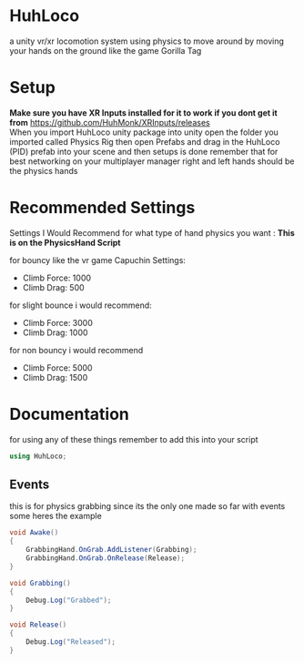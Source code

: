 # HuhLoco
a unity vr/xr locomotion system using physics to move around by moving your hands on the ground like the game Gorilla Tag


# Setup
**Make sure you have XR Inputs installed for it to work if you dont get it from** https://github.com/HuhMonk/XRInputs/releases                   
When you import HuhLoco unity package into unity open the folder you imported called Physics Rig
then open Prefabs and drag in the HuhLoco (PID) prefab into your scene and then setups is done
remember that for best networking on your multiplayer manager right and left hands should be the physics hands

# Recommended Settings
Settings I Would Recommend for what type of hand physics you want : **This is on the PhysicsHand Script**

for bouncy like the vr game Capuchin Settings:
- Climb Force: 1000
- Climb Drag: 500

for slight bounce i would recommend:
- Climb Force: 3000
- Climb Drag: 1000

for non bouncy i would recommend
- Climb Force: 5000
- Climb Drag: 1500

# Documentation

for using any of these things remember to add this into your script
```csharp
using HuhLoco;
```

## Events

this is for physics grabbing since its the only one made so far with events some heres the example
```csharp
void Awake()
{
    GrabbingHand.OnGrab.AddListener(Grabbing);
    GrabbingHand.OnGrab.OnRelease(Release);
}

void Grabbing()
{
    Debug.Log("Grabbed");
}

void Release()
{
    Debug.Log("Released");
}
```
